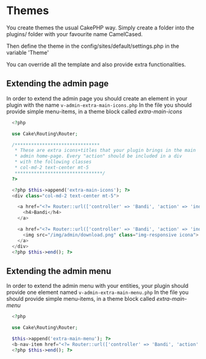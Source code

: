 # Themes
You create themes the usual CakePHP way.
Simply create a folder into the plugins/ folder with your favourite name CamelCased.

Then define the theme in the config/sites/default/settings.php
in the variable 'Theme' 

You can override all the template and also provide extra functionalities.

## Extending the admin page 
In order to extend the admin page you should create an element in your plugin
with the name
`
  v-admin-extra-main-icons.php
`
In the file you should provide simple menu-items, in a theme block called
_extra-main-icons_

```php
  <?php

  use Cake\Routing\Router;

  /*******************************
   * These are extra icons+titles that your plugin brings in the main
   * admin home-page. Every "action" should be included in a div 
   * with the following classes
   * col-md-2 text-center mt-5
   ********************************/
  ?>

  <?php $this->append('extra-main-icons'); ?>
  <div class="col-md-2 text-center mt-5">

    <a href="<?= Router::url(['controller' => 'Bandi', 'action' => 'index']) ?>" class="titoloAdmin">
      <h4>Bandi</h4>
    </a>

    <a href="<?= Router::url(['controller' => 'Bandi', 'action' => 'index']) ?>">
      <img src="/img/admin/download.png" class="img-responsive icona">
    </a>
  </div>
  <?php $this->end(); ?>
```

## Extending the admin menu
In order to extend the admin menu with your entities, your plugin should provide
one element named
`
  v-admin-extra-main-menu.php
`
In the file you should provide simple menu-items, in a theme block called
_extra-main-menu_

```php
  <?php

  use Cake\Routing\Router;

  $this->append('extra-main-menu'); ?>
  <b-nav-item href="<?= Router::url(['controller' => 'Bandi', 'action' => 'index']) ?>">Bandi</b-nav-item>
  <?php $this->end(); ?>
```
